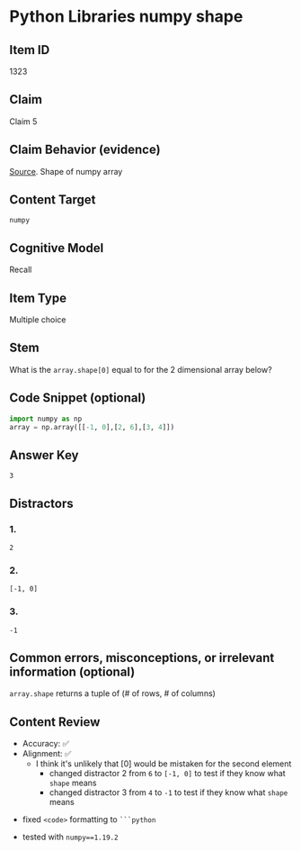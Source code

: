 # Python Libraries numpy shape

## Item ID
1323

## Claim

Claim 5

## Claim Behavior (evidence)

[Source](https://numpy.org/doc/stable/reference/generated/numpy.ndarray.shape.html). Shape of numpy array

## Content Target
`numpy`

## Cognitive Model 

Recall

## Item Type
Multiple choice

## Stem
What is the `array.shape[0]` equal to for the 2 dimensional array below?

## Code Snippet (optional)

```python
import numpy as np
array = np.array([[-1, 0],[2, 6],[3, 4]])
```

## Answer Key

```
3
```

## Distractors 
### 1.

```
2
```

### 2.

```
[-1, 0]
```

### 3.

```
-1
```


## Common errors, misconceptions, or irrelevant information (optional)
`array.shape` returns a tuple of (# of rows, # of columns)

## Content Review

- Accuracy: ✅
- Alignment: ✅
    * I think it's unlikely that [0] would be mistaken for the second element
      * changed distractor 2 from `6` to `[-1, 0]` to test if they know what `shape` means
      * changed distractor 3 from `4` to `-1` to test if they know what `shape` means

* fixed `<code>` formatting to ` ```python `

* tested with `numpy==1.19.2`
